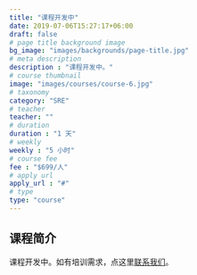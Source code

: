 ```yaml
---
title: "课程开发中"
date: 2019-07-06T15:27:17+06:00
draft: false
# page title background image
bg_image: "images/backgrounds/page-title.jpg"
# meta description
description : "课程开发中。"
# course thumbnail
image: "images/courses/course-6.jpg"
# taxonomy
category: "SRE"
# teacher
teacher: ""
# duration
duration : "1 天"
# weekly
weekly : "5 小时"
# course fee
fee : "$699/人"
# apply url
apply_url : "#"
# type
type: "course"
---
```


## 课程简介

课程开发中。如有培训需求，点这里[联系我们](/contact/)。
